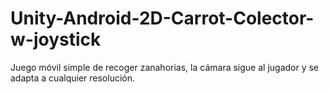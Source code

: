 # Unity-Android-2D-Carrot-Colector-w-joystick
Juego móvil simple de recoger zanahorias, la cámara sigue al jugador y se adapta a cualquier resolución.
